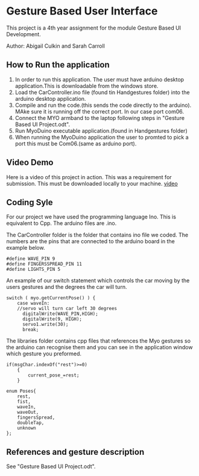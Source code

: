# Gesture Based User Interface

This project is a 4th year assignment for the module Gesture Based UI Development.

Author: Abigail Culkin and Sarah Carroll

## How to Run the application

1. In order to run this application. The user must have arduino desktop application.This is downloadable from the windows store.
2. Load the CarController.ino file (found tin Handgestures folder) into the arduino desktop application. 
3. Compile and run the code.(this sends the code directly to the arduino). MAke sure it is running off the correct port. In our case port com06.
4. Connect the MYO armband to the laptop following steps in "Gesture Based UI Project.odt".
5. Run MyoDuino executable application.(found in Handgestures folder)
6. When running the MyoDuino application the user to promted to pick a port this must be Com06.(same as arduino port).



## Video Demo
Here is a video of this project in action. This was a requirement for submission. This must be downloaded locally to your machine.
[video](https://github.com/sarahCarroll/GestureBasedUI/blob/master/VideoDemo.mp4)

## Coding Syle

For our project we have used the programming language Ino. This is equivalent to Cpp. The arduino files are .ino.

The CarController folder is the folder that contains ino file we coded.
The numbers are the pins that are connected to the arduino board in the example below.
```
#define WAVE_PIN 9
#define FINGERSSPREAD_PIN 11
#define LIGHTS_PIN 5

```
An example of our switch statement which controls the car moving by the users gestures and the degrees the car will turn.
```
switch ( myo.getCurrentPose() ) {
    case waveIn:
    //servo will turn car left 30 degrees
      digitalWrite(WAVE_PIN,HIGH);
      digitalWrite(9, HIGH);
      servo1.write(30);
      break;
```
The libraries folder contains cpp files that references the Myo gestures so the arduino can recognise them and you can see in the application window which gesture you preformed.
```
if(msgChar.indexOf("rest")>=0)
	{
		current_pose_=rest;
	}
```
```
enum Poses{
	rest,
	fist,
	waveIn,
	waveOut,
	fingersSpread,
	doubleTap,
	unknown
};
```
## References and gesture description
See "Gesture Based UI Project.odt".
